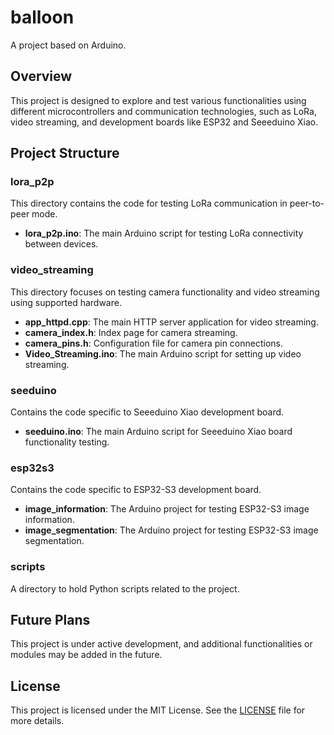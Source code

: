 # balloon

A project based on Arduino.

## Overview

This project is designed to explore and test various functionalities using different microcontrollers and communication technologies, such as LoRa, video streaming, and development boards like ESP32 and Seeeduino Xiao.

## Project Structure

### lora_p2p

This directory contains the code for testing LoRa communication in peer-to-peer mode.

- **lora_p2p.ino**: The main Arduino script for testing LoRa connectivity between devices.

### video_streaming

This directory focuses on testing camera functionality and video streaming using supported hardware.

- **app_httpd.cpp**: The main HTTP server application for video streaming.
- **camera_index.h**: Index page for camera streaming.
- **camera_pins.h**: Configuration file for camera pin connections.
- **Video_Streaming.ino**: The main Arduino script for setting up video streaming.

### seeduino

Contains the code specific to Seeeduino Xiao development board.

- **seeduino.ino**: The main Arduino script for Seeeduino Xiao board functionality testing.

### esp32s3

Contains the code specific to ESP32-S3 development board.

- **image_information**: The Arduino project for testing ESP32-S3 image information.
- **image_segmentation**: The Arduino project for testing ESP32-S3 image segmentation.

### scripts

A directory to hold Python scripts related to the project.

## Future Plans

This project is under active development, and additional functionalities or modules may be added in the future.

## License

This project is licensed under the MIT License. See the [LICENSE](LICENSE) file for more details.
